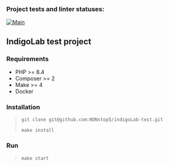 ### Project tests and linter statuses:
[![Main](https://github.com/NONstop5/php-project-lvl2/actions/workflows/main.yml/badge.svg)](https://github.com/NONstop5/php-project-lvl2/actions)

## IndigoLab test project

### Requirements
- PHP >= 8.4
- Composer >= 2
- Make >= 4
- Docker

### Installation
> `git clone git@github.com:NONstop5/indigoLab-test.git`
> 
> `make install`

### Run
> `make start`
